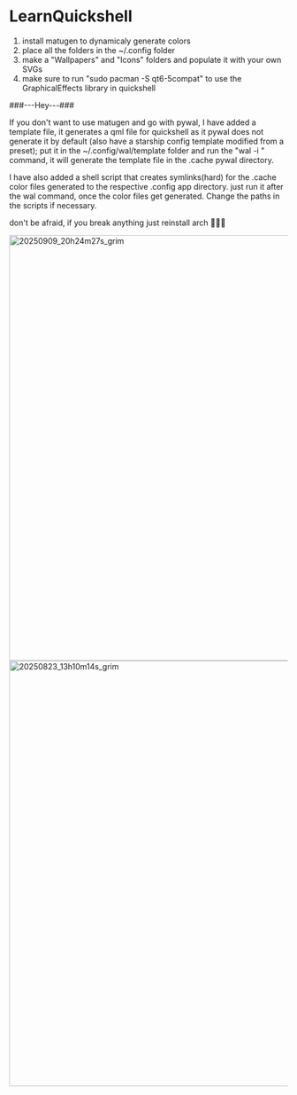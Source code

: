 # LearnQuickshell
1) install matugen to dynamicaly generate colors
2) place all the folders in the ~/.config folder
3) make a "Wallpapers" and "Icons" folders and populate it with your own SVGs
4) make sure to run "sudo pacman -S qt6-5compat" to use the GraphicalEffects library in quickshell

###---Hey---###

If you don't want to use matugen and go with pywal, I have added a template file, it generates a qml file for quickshell as it pywal does not generate it by default (also have a starship config template modified from a preset); put it in the ~/.config/wal/template folder and run the "wal -i <path>" command, it will generate the template file in the .cache pywal directory.

I have also added a shell script that creates symlinks(hard) for the .cache color files generated to the respective .config app directory. just run it after the wal command, once the color files get generated. Change the paths in the scripts if necessary.

don't be afraid, if you break anything just reinstall arch 🤣🤣🤣

<img width="1366" height="768" alt="20250909_20h24m27s_grim" src="https://github.com/user-attachments/assets/e5f20346-0988-448e-adb2-42f7e2c31038" />

<img width="1366" height="768" alt="20250823_13h10m14s_grim" src="https://github.com/user-attachments/assets/dec6c51f-3faa-41d9-95f7-c9679da87d41" />
